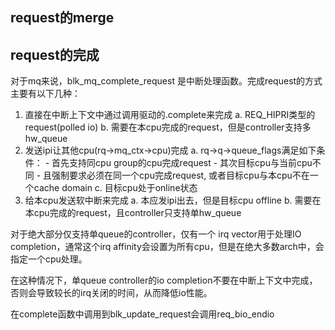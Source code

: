 ## request的merge

## request的完成
对于mq来说，blk_mq_complete_request 是中断处理函数。完成request的方式主要有以下几种：
1. 直接在中断上下文中通过调用驱动的.complete来完成
	a. REQ_HIPRI类型的request(polled io)
	b. 需要在本cpu完成的request，但是controller支持多hw_queue
2. 发送ipi让其他cpu(rq->mq_ctx->cpu)完成
	a. rq->q->queue_flags满足如下条件：
		- 首先支持同cpu group的cpu完成request
		- 其次目标cpu与当前cpu不同
		- 且强制要求必须在同一个cpu完成request, 或者目标cpu与本cpu不在一个cache domain
	c. 目标cpu处于online状态
3. 给本cpu发送软中断来完成
	a. 本应发ipi出去，但是目标cpu offline
	b. 需要在本cpu完成的request，且controller只支持单hw_queue

对于绝大部分仅支持单queue的controller，仅有一个 irq vector用于处理IO completion，通常这个irq affinity会设置为所有cpu，但是在绝大多数arch中，会指定一个cpu处理。

在这种情况下，单queue controller的io completion不要在中断上下文中完成，否则会导致较长的irq关闭的时间，从而降低io性能。

在complete函数中调用到blk_update_request会调用req_bio_endio
